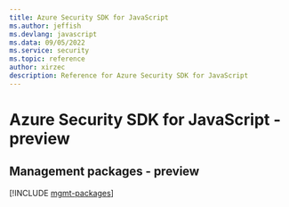 ```yaml
---
title: Azure Security SDK for JavaScript
ms.author: jeffish
ms.devlang: javascript
ms.data: 09/05/2022
ms.service: security
ms.topic: reference
author: xirzec
description: Reference for Azure Security SDK for JavaScript
---
```

# Azure Security SDK for JavaScript - preview

## Management packages - preview
[!INCLUDE [mgmt-packages](security-mgmt-index.md)]